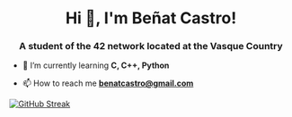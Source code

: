 <h1 align="center">Hi 👋, I'm Beñat Castro!</h1>
<h3 align="center">A student of the 42 network located at the Vasque Country</h3>

- 🌱 I’m currently learning **C, C++, Python**

- 📫 How to reach me **benatcastro@gmail.com**



[![GitHub Streak](http://github-readme-streak-stats.herokuapp.com?user=benatcastro&theme=black-ice&hide_border=true&background=0D1117)](https://git.io/streak-stats)


